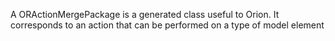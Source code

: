 A ORActionMergePackage is a generated class useful to Orion. It corresponds to an action that can be performed on a type of model element 